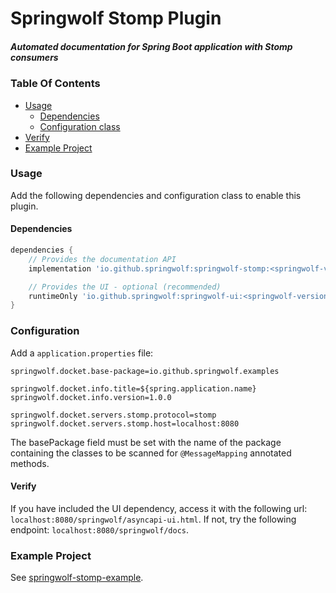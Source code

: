# Springwolf Stomp Plugin

##### Automated documentation for Spring Boot application with Stomp consumers

### Table Of Contents

- [Usage](#usage)
    - [Dependencies](#dependencies)
    - [Configuration class](#configuration-class)
- [Verify](#verify)
- [Example Project](#example-project)

### Usage

Add the following dependencies and configuration class to enable this plugin.

#### Dependencies

```groovy
dependencies {
    // Provides the documentation API    
    implementation 'io.github.springwolf:springwolf-stomp:<springwolf-version>'

    // Provides the UI - optional (recommended)
    runtimeOnly 'io.github.springwolf:springwolf-ui:<springwolf-version>'
}
```

### Configuration

Add a `application.properties` file:

```properties
springwolf.docket.base-package=io.github.springwolf.examples

springwolf.docket.info.title=${spring.application.name}
springwolf.docket.info.version=1.0.0

springwolf.docket.servers.stomp.protocol=stomp
springwolf.docket.servers.stomp.host=localhost:8080
```

The basePackage field must be set with the name of the package containing the classes to be scanned for `@MessageMapping`
annotated methods.

#### Verify

If you have included the UI dependency, access it with the following url: `localhost:8080/springwolf/asyncapi-ui.html`.
If not, try the following endpoint: `localhost:8080/springwolf/docs`.

### Example Project

See [springwolf-stomp-example](https://github.com/springwolf/springwolf-core/tree/master/springwolf-examples/springwolf-stomp-example).
